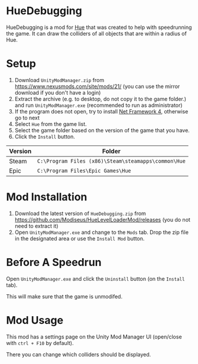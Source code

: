 # HueDebugging
HueDebugging is a mod for [Hue](https://www.huethegame.com/) that was created to help with speedrunning the game.
It can draw the colliders of all objects that are within a radius of Hue.

# Setup

1. Download `UnityModManager.zip` from https://www.nexusmods.com/site/mods/21/ (you can use the mirror download if you don't have a login)
1. Extract the archive (e.g. to desktop, do not copy it to the game folder.) and run `UnityModManager.exe` (recommended to run as administrator)
1. If the program does not open, try to install [Net Framework 4](https://dotnet.microsoft.com/download/dotnet-framework-runtime/), otherwise go to next
1. Select `Hue` from the game list.
1. Select the game folder based on the version of the game that you have.
1. Click the `Install` button.

Version | Folder
------------|-------------------------
Steam | `C:\Program Files (x86)\Steam\steamapps\common\Hue`
Epic | `C:\Program Files\Epic Games\Hue`

# Mod Installation
1. Download the latest version of `HueDebugging.zip` from https://github.com/Modiseus/HueLevelLoaderMod/releases (you do not need to extract it)
1. Open `UnityModManager.exe` and change to the `Mods` tab. Drop the zip file in the designated area or use the `Install Mod` button.

# Before A Speedrun
Open `UnityModManager.exe` and click the `Uninstall` button (on the `Install` tab).

This will make sure that the game is unmodifed.

# Mod Usage
This mod has a settings page on the Unity Mod Manager UI (open/close with `ctrl + F10` by default).

There you can change which colliders should be displayed.
